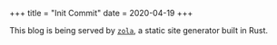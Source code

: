 +++
title = "Init Commit"
date = 2020-04-19
+++

This blog is being served by [`zola`](https://www.getzola.org/), a static site generator built in Rust.
